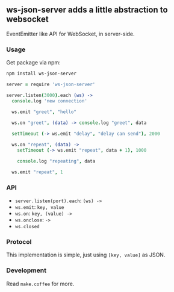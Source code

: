 
ws-json-server adds a little abstraction to websocket
------

EventEmitter like API for WebSocket, in server-side.

### Usage

Get package via npm:

```bash
npm install ws-json-server
```

```coffee
server = require 'ws-json-server'

server.listen(3000).each (ws) ->
  console.log 'new connection'

  ws.emit "greet", "hello"
  
  ws.on "greet", (data) -> console.log "greet", data

  setTimeout (-> ws.emit "delay", "delay can send"), 2000

  ws.on "repeat", (data) ->
    setTimeout (-> ws.emit "repeat", data + 1), 1000

    console.log "repeating", data

  ws.emit "repeat", 1

```

### API

* `server.listen(port).each`: `(ws) ->`
* `ws.emit`: `key, value`
* `ws.on`: `key, (value) ->`
* `ws.onclose`: `->`
* `ws.closed`

### Protocol

This implementation is simple, just using `[key, value]` as JSON.

### Development

Read `make.coffee` for more.